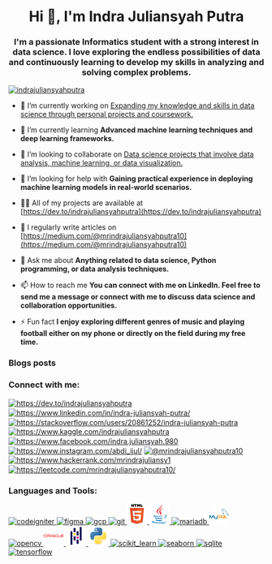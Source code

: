 <h1 align="center">Hi 👋, I'm Indra Juliansyah Putra</h1>
<h3 align="center">I'm a passionate Informatics student with a strong interest in data science. I love exploring the endless possibilities of data and continuously learning to develop my skills in analyzing and solving complex problems.</h3>

<p align="left"> <a href="https://github.com/ryo-ma/github-profile-trophy"><img src="https://github-profile-trophy.vercel.app/?username=indrajuliansyahputra" alt="indrajuliansyahputra" /></a> </p>

- 🔭 I’m currently working on [Expanding my knowledge and skills in data science through personal projects and coursework.](https://github.com/indraJuliansyahPutra/Laptop-Price)

- 🌱 I’m currently learning **Advanced machine learning techniques and deep learning frameworks.**

- 👯 I’m looking to collaborate on [Data science projects that involve data analysis, machine learning, or data visualization.](https://github.com/indraJuliansyahPutra/Hand-Gesture-Detection)

- 🤝 I’m looking for help with **Gaining practical experience in deploying machine learning models in real-world scenarios.**

- 👨‍💻 All of my projects are available at [https://dev.to/indrajuliansyahputra](https://dev.to/indrajuliansyahputra)

- 📝 I regularly write articles on [https://medium.com/@mrindrajuliansyahputra10](https://medium.com/@mrindrajuliansyahputra10)

- 💬 Ask me about **Anything related to data science, Python programming, or data analysis techniques.**

- 📫 How to reach me **You can connect with me on LinkedIn. Feel free to send me a message or connect with me to discuss data science and collaboration opportunities.**

- ⚡ Fun fact **I enjoy exploring different genres of music and playing football either on my phone or directly on the field during my free time.**

### Blogs posts
<!-- BLOG-POST-LIST:START -->
<!-- BLOG-POST-LIST:END -->

<h3 align="left">Connect with me:</h3>
<p align="left">
<a href="https://dev.to/indrajuliansyahputra" target="blank"><img align="center" src="https://raw.githubusercontent.com/rahuldkjain/github-profile-readme-generator/master/src/images/icons/Social/devto.svg" alt="https://dev.to/indrajuliansyahputra" height="30" width="40" /></a>
<a href="https://www.linkedin.com/in/indra-juliansyah-putra/" target="blank"><img align="center" src="https://raw.githubusercontent.com/rahuldkjain/github-profile-readme-generator/master/src/images/icons/Social/linked-in-alt.svg" alt="https://www.linkedin.com/in/indra-juliansyah-putra/" height="30" width="40" /></a>
<a href="https://stackoverflow.com/users/20861252/indra-juliansyah-putra" target="blank"><img align="center" src="https://raw.githubusercontent.com/rahuldkjain/github-profile-readme-generator/master/src/images/icons/Social/stack-overflow.svg" alt="https://stackoverflow.com/users/20861252/indra-juliansyah-putra" height="30" width="40" /></a>
<a href="https://www.kaggle.com/indrajuliansyahputra" target="blank"><img align="center" src="https://raw.githubusercontent.com/rahuldkjain/github-profile-readme-generator/master/src/images/icons/Social/kaggle.svg" alt="https://www.kaggle.com/indrajuliansyahputra" height="30" width="40" /></a>
<a href="https://www.facebook.com/indra.juliansyah.980" target="blank"><img align="center" src="https://raw.githubusercontent.com/rahuldkjain/github-profile-readme-generator/master/src/images/icons/Social/facebook.svg" alt="https://www.facebook.com/indra.juliansyah.980" height="30" width="40" /></a>
<a href="https://www.instagram.com/abdi_ijul/" target="blank"><img align="center" src="https://raw.githubusercontent.com/rahuldkjain/github-profile-readme-generator/master/src/images/icons/Social/instagram.svg" alt="https://www.instagram.com/abdi_ijul/" height="30" width="40" /></a>
<a href="https://medium.com/@mrindrajuliansyahputra10" target="blank"><img align="center" src="https://raw.githubusercontent.com/rahuldkjain/github-profile-readme-generator/master/src/images/icons/Social/medium.svg" alt="@mrindrajuliansyahputra10" height="30" width="40" /></a>
<a href="/https://www.hackerrank.com/mrindrajuliansy1" target="blank"><img align="center" src="https://raw.githubusercontent.com/rahuldkjain/github-profile-readme-generator/master/src/images/icons/Social/hackerrank.svg" alt="https://www.hackerrank.com/mrindrajuliansy1" height="30" width="40" /></a>
<a href="https://leetcode.com/mrindrajuliansyahputra10/" target="blank"><img align="center" src="https://raw.githubusercontent.com/rahuldkjain/github-profile-readme-generator/master/src/images/icons/Social/leet-code.svg" alt="https://leetcode.com/mrindrajuliansyahputra10/" height="30" width="40" /></a>
</p>

<h3 align="left">Languages and Tools:</h3>
<p align="left"> <a href="https://codeigniter.com" target="_blank" rel="noreferrer"> <img src="https://cdn.worldvectorlogo.com/logos/codeigniter.svg" alt="codeigniter" width="40" height="40"/> </a> <a href="https://www.figma.com/" target="_blank" rel="noreferrer"> <img src="https://www.vectorlogo.zone/logos/figma/figma-icon.svg" alt="figma" width="40" height="40"/> </a> <a href="https://cloud.google.com" target="_blank" rel="noreferrer"> <img src="https://www.vectorlogo.zone/logos/google_cloud/google_cloud-icon.svg" alt="gcp" width="40" height="40"/> </a> <a href="https://git-scm.com/" target="_blank" rel="noreferrer"> <img src="https://www.vectorlogo.zone/logos/git-scm/git-scm-icon.svg" alt="git" width="40" height="40"/> </a> <a href="https://www.w3.org/html/" target="_blank" rel="noreferrer"> <img src="https://raw.githubusercontent.com/devicons/devicon/master/icons/html5/html5-original-wordmark.svg" alt="html5" width="40" height="40"/> </a> <a href="https://www.java.com" target="_blank" rel="noreferrer"> <img src="https://raw.githubusercontent.com/devicons/devicon/master/icons/java/java-original.svg" alt="java" width="40" height="40"/> </a> <a href="https://mariadb.org/" target="_blank" rel="noreferrer"> <img src="https://www.vectorlogo.zone/logos/mariadb/mariadb-icon.svg" alt="mariadb" width="40" height="40"/> </a> <a href="https://www.mysql.com/" target="_blank" rel="noreferrer"> <img src="https://raw.githubusercontent.com/devicons/devicon/master/icons/mysql/mysql-original-wordmark.svg" alt="mysql" width="40" height="40"/> </a> <a href="https://opencv.org/" target="_blank" rel="noreferrer"> <img src="https://www.vectorlogo.zone/logos/opencv/opencv-icon.svg" alt="opencv" width="40" height="40"/> </a> <a href="https://www.oracle.com/" target="_blank" rel="noreferrer"> <img src="https://raw.githubusercontent.com/devicons/devicon/master/icons/oracle/oracle-original.svg" alt="oracle" width="40" height="40"/> </a> <a href="https://pandas.pydata.org/" target="_blank" rel="noreferrer"> <img src="https://raw.githubusercontent.com/devicons/devicon/2ae2a900d2f041da66e950e4d48052658d850630/icons/pandas/pandas-original.svg" alt="pandas" width="40" height="40"/> </a> <a href="https://www.python.org" target="_blank" rel="noreferrer"> <img src="https://raw.githubusercontent.com/devicons/devicon/master/icons/python/python-original.svg" alt="python" width="40" height="40"/> </a> <a href="https://scikit-learn.org/" target="_blank" rel="noreferrer"> <img src="https://upload.wikimedia.org/wikipedia/commons/0/05/Scikit_learn_logo_small.svg" alt="scikit_learn" width="40" height="40"/> </a> <a href="https://seaborn.pydata.org/" target="_blank" rel="noreferrer"> <img src="https://seaborn.pydata.org/_images/logo-mark-lightbg.svg" alt="seaborn" width="40" height="40"/> </a> <a href="https://www.sqlite.org/" target="_blank" rel="noreferrer"> <img src="https://www.vectorlogo.zone/logos/sqlite/sqlite-icon.svg" alt="sqlite" width="40" height="40"/> </a> <a href="https://www.tensorflow.org" target="_blank" rel="noreferrer"> <img src="https://www.vectorlogo.zone/logos/tensorflow/tensorflow-icon.svg" alt="tensorflow" width="40" height="40"/> </a> </p>
